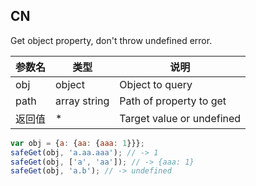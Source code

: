 ## CN

Get object property, don't throw undefined error.

|参数名|类型|说明|
|-----|----|---|
|obj   |object      |Object to query          |
|path  |array string|Path of property to get  |
|返回值|*           |Target value or undefined|

```javascript
var obj = {a: {aa: {aaa: 1}}};
safeGet(obj, 'a.aa.aaa'); // -> 1
safeGet(obj, ['a', 'aa']); // -> {aaa: 1}
safeGet(obj, 'a.b'); // -> undefined
```